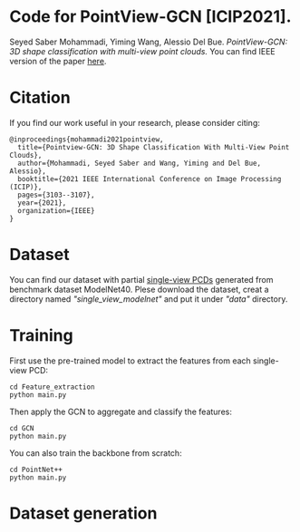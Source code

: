 # Code for PointView-GCN [ICIP2021].
Seyed Saber Mohammadi, Yiming Wang, Alessio Del Bue. *PointView-GCN: 3D shape classification with multi-view point clouds.* You can find IEEE version of the paper [here](https://ieeexplore.ieee.org/document/9506426).

# Citation
If you find our work useful in your research, please consider citing:
```
@inproceedings{mohammadi2021pointview,
  title={Pointview-GCN: 3D Shape Classification With Multi-View Point Clouds},
  author={Mohammadi, Seyed Saber and Wang, Yiming and Del Bue, Alessio},
  booktitle={2021 IEEE International Conference on Image Processing (ICIP)},
  pages={3103--3107},
  year={2021},
  organization={IEEE}
}
```

# Dataset
You can find our dataset with partial [single-view PCDs](https://drive.google.com/file/d/1Z-Te9Vw_PhQDCIc_zxyemwiBjI-BeBLK/view?usp=sharing) generated from benchmark dataset ModelNet40. Plese download the dataset, creat a directory named *"single_view_modelnet"* and put it under *"data"* directory.

# Training 

First use the pre-trained model to extract the features from each single-view PCD:

```
cd Feature_extraction
python main.py
```

Then apply the GCN to aggregate and classify the features:
```
cd GCN
python main.py
```

You can also train the backbone from scratch:
```
cd PointNet++
python main.py
```

# Dataset generation



